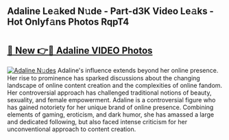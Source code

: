 ## Adaline Le𝚊ked N𝚞de - Part-d3K Video Le𝚊ks - Hot Onlyf𝚊ns Photos RqpT4

# <h2><a href="http://ab68597.deff.icu/?id=Adaline">🔗 New 👉🔴 Adaline VIDEO Photos</a></h2>

[![Adaline N𝚞des](https://i.imgur.com/rIISA9y.gif)](http://ab68597.deff.icu/?id=Adaline)
Adaline's influence extends beyond her online presence. Her rise to prominence has sparked discussions about the changing landscape of online content creation and the complexities of online fandom. Her controversial approach has challenged traditional notions of beauty, sexuality, and female empowerment. Adaline is a controversial figure who has gained notoriety for her unique brand of online presence. Combining elements of gaming, eroticism, and dark humor, she has amassed a large and dedicated following, but also faced intense criticism for her unconventional approach to content creation.
